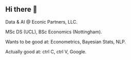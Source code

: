 ## Hi there 👋

Data & AI @ Econic Partners, LLC.

MSc DS (UCL), BSc Economics (Nottingham). 

Wants to be good at: Econometrics, Bayesian Stats, NLP. 

Actually good at: ctrl C, ctrl V, Google.

<!--
**jth500/jth500** is a ✨ _special_ ✨ repository because its `README.md` (this file) appears on your GitHub profile.

Here are some ideas to get you started:

- 🔭 I’m currently working on ...
- 🌱 I’m currently learning ...
- 👯 I’m looking to collaborate on ...
- 🤔 I’m looking for help with ...
- 💬 Ask me about ...
- 📫 How to reach me: ...
- 😄 Pronouns: ...
- ⚡ Fun fact: ...
-->
